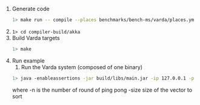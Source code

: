 
1. Generate code
    ```bash
    1> make run -- compile --places benchmarks/bench-ms/varda/places.yml --targets benchmarks/bench-ms/varda/targets.yml --filename benchmarks/bench-ms/varda/bench.varch --impl benchmarks/bench-ms/varda/bench.vimpl --provenance 0
    ```
1. ```1> cd compiler-build/akka```
1. Build Varda targets
    ```bash
    1> make
    ```
1. Run example
    1. Run the Varda system (composed of one binary)
    ```bash
    1> java -enableassertions -jar build/libs/main.jar -ip 127.0.0.1 -p 25520 -s akka://systemProject_name@127.0.0.1:25520 -l 8080 -vp placeB -n 1 -warmup 0 -vs 2 
    ```
    where
    -n is the number of round of ping pong
    -size size of the vector to sort